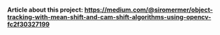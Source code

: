 #### Article about this project: https://medium.com/@siromermer/object-tracking-with-mean-shift-and-cam-shift-algorithms-using-opencv-fc2f30327199

